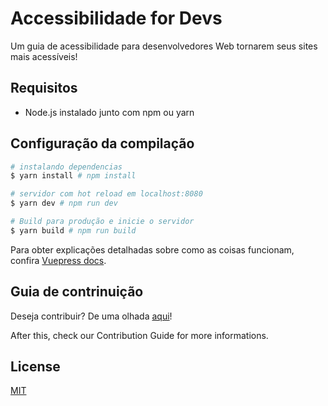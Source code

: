 # Accessibilidade for Devs

Um guia de acessibilidade para desenvolvedores Web tornarem seus sites mais acessíveis!

## Requisitos

* Node.js instalado junto com npm ou yarn

## Configuração da compilação

``` bash
# instalando dependencias
$ yarn install # npm install

# servidor com hot reload em localhost:8080
$ yarn dev # npm run dev

# Build para produção e inicie o servidor
$ yarn build # npm run build
```

Para obter explicações detalhadas sobre como as coisas funcionam, confira [Vuepress docs](https://vuepress.vuejs.org/).

## Guia de contrinuição

Deseja contribuir? De uma olhada [aqui](https://github.com/acessibilidade-for-devs/acessibilidade-for-devs.github.io/issues)!

After this, check our Contribution Guide for more informations.

## License

[MIT](LICENSE)